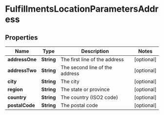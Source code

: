

# FulfillmentsLocationParametersAddress


## Properties

| Name | Type | Description | Notes |
|------------ | ------------- | ------------- | -------------|
|**addressOne** | **String** | The first line of the address |  [optional] |
|**addressTwo** | **String** | The second line of the address |  [optional] |
|**city** | **String** | The city |  [optional] |
|**region** | **String** | The state or province |  [optional] |
|**country** | **String** | The country (ISO2 code) |  [optional] |
|**postalCode** | **String** | The postal code |  [optional] |



